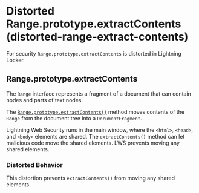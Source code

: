 # Distorted Range.prototype.extractContents (distorted-range-extract-contents)

For security `Range.prototype.extractContents` is distorted in Lightning Locker.

<!-- START generated embed: @locker/distortion/src/Range/docs/extractContents-value.md -->
## Range.prototype.extractContents

The `Range` interface represents a fragment of a document that can contain nodes and parts of text nodes.

The [`Range.prototype.extractContents()`](https://developer.mozilla.org/en-US/docs/Web/API/Range/extractContents) method moves contents of the `Range` from the document tree into a `DocumentFragment`.

Lightning Web Security runs in the main window, where the `<html>`, `<head>`, and `<body>` elements are shared. The `extractContents()` method can let malicious code move the shared elements. LWS prevents moving any shared elements.

### Distorted Behavior

This distortion prevents `extractContents()` from moving any shared elements.
<!-- END generated embed, please keep comment -->